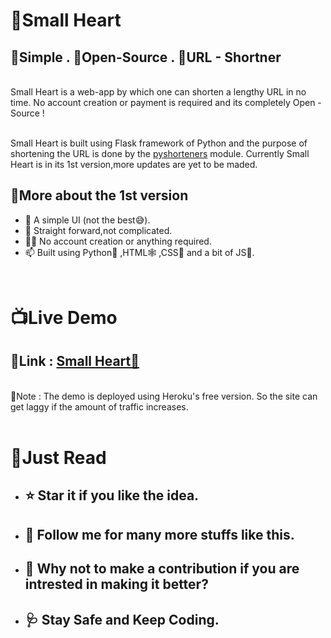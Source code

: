 # 💖Small Heart
## 🥨Simple . 🍕Open-Source . 🍔URL - Shortner

<br>
Small Heart is a web-app by which one can shorten a lengthy URL in no time.
No account creation or payment is required and its completely Open - Source !
<br>
<br>

Small Heart is built using Flask framework of Python and the purpose of shortening the URL is done by the [pyshorteners](https://pypi.org/project/pyshorteners/) module. Currently Small Heart is in its 1st version,more updates are yet to be maded.

## 🥗More about the 1st version

- 🎈 A simple UI (not the best😅).
- 🔭 Straight forward,not complicated.
- 👨‍💻 No account creation or anything required.
- 📫 Built using Python🐍 ,HTML🕸 ,CSS🦄 and a bit of JS🌠.

<br>

# 📺Live Demo
## 🔗Link : [Small Heart💖](https://small-heart-demo.herokuapp.com/)

<br>
📝Note : The demo is deployed using Heroku's free version. So the site can get laggy if the amount of traffic increases.
<br>
<br>

# 🧨Just Read
- ## ⭐ Star it if you like the idea.
- ## 🎫 Follow me for many more stuffs like this.
- ## 🎀 Why not to make a contribution if you are intrested in making it better?
- ## 🩺 Stay Safe and Keep Coding.